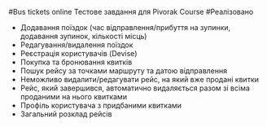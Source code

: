 #Bus tickets online
Тестове завдання для Pivorak Course
#Реалізовано
- Додавання поїздок (час відправлення/прибуття на зупинки, додавання зупинок, кількості місць)
- Редагування/видалення поїздок
- Реєстрація користувачів (Devise)
- Покупка та бронювання квитків
- Пошук рейсу за точками маршруту та датою відправлення
- Неможливо видалити/редагувати рейс, на який вже продані квитки
- Рейс, який завершився, автоматично видаляється разом зі всіма проданими на нього квитками
- Профіль користувача з придбаними квитками
- Загальний розклад рейсів
